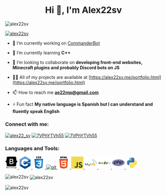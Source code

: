 <h1 align="center">Hi 👋, I'm Alex22sv</h1>
<p align="left"> <img src="https://komarev.com/ghpvc/?username=alex22sv&label=Profile%20views&color=0e75b6&style=flat" alt="alex22sv" /> </p>

<p align="left"> <a href="https://github.com/ryo-ma/github-profile-trophy"><img src="https://github-profile-trophy.vercel.app/?username=alex22sv" alt="alex22sv" /></a> </p>

- 🔭 I’m currently working on [CommanderBot](https://github.com/Alex22sv/CommanderBot)

- 🌱 I’m currently learning **C++**

- 👯 I’m looking to collaborate on **developing front-end websites, Minecraft plugins and probably Discord bots on JS**

- 👨‍💻 All of my projects are available at [https://alex22sv.me/portfolio.html](https://alex22sv.me/portfolio.html)

- 📫 How to reach me **ae22mp@gmail.com**

- ⚡ Fun fact **My native language is Spanish but I can understand and fluently speak English**

<h3 align="left">Connect with me:</h3>
<p align="left">
<a href="https://twitter.com/alex22_sv" target="blank"><img align="center" src="https://raw.githubusercontent.com/rahuldkjain/github-profile-readme-generator/master/src/images/icons/Social/twitter.svg" alt="alex22_sv" height="30" width="40" /></a>
<a href="https://discord.gg/7VPhYTVh55" target="blank"><img align="center" src="https://raw.githubusercontent.com/rahuldkjain/github-profile-readme-generator/master/src/images/icons/Social/discord.svg" alt="7VPhYTVh55" height="30" width="40" /></a>
<a href="https://www.reddit.com/user/Alex22_SV/" target="blank"><img align="center" src="https://raw.githubusercontent.com/rahuldkjain/github-profile-readme-generator/master/src/images/icons/Social/reddit.svg" alt="7VPhYTVh55" height="30" width="40" /></a>
</p>

<h3 align="left">Languages and Tools:</h3>
<p align="left"> <a href="https://getbootstrap.com" target="_blank" rel="noreferrer"> <img src="https://raw.githubusercontent.com/devicons/devicon/master/icons/bootstrap/bootstrap-plain-wordmark.svg" alt="bootstrap" width="40" height="40"/> </a> <a href="https://www.w3schools.com/cpp/" target="_blank" rel="noreferrer"> <img src="https://raw.githubusercontent.com/devicons/devicon/master/icons/cplusplus/cplusplus-original.svg" alt="cplusplus" width="40" height="40"/> </a> <a href="https://www.w3schools.com/css/" target="_blank" rel="noreferrer"> <img src="https://raw.githubusercontent.com/devicons/devicon/master/icons/css3/css3-original-wordmark.svg" alt="css3" width="40" height="40"/> </a> <a href="https://git-scm.com/" target="_blank" rel="noreferrer"> <img src="https://www.vectorlogo.zone/logos/git-scm/git-scm-icon.svg" alt="git" width="40" height="40"/> </a> <a href="https://www.w3.org/html/" target="_blank" rel="noreferrer"> <img src="https://raw.githubusercontent.com/devicons/devicon/master/icons/html5/html5-original-wordmark.svg" alt="html5" width="40" height="40"/> </a> <a href="https://developer.mozilla.org/en-US/docs/Web/JavaScript" target="_blank" rel="noreferrer"> <img src="https://raw.githubusercontent.com/devicons/devicon/master/icons/javascript/javascript-original.svg" alt="javascript" width="40" height="40"/> </a> <a href="https://www.mysql.com/" target="_blank" rel="noreferrer"> <img src="https://raw.githubusercontent.com/devicons/devicon/master/icons/mysql/mysql-original-wordmark.svg" alt="mysql" width="40" height="40"/> </a> <a href="https://nodejs.org" target="_blank" rel="noreferrer"> <img src="https://raw.githubusercontent.com/devicons/devicon/master/icons/nodejs/nodejs-original-wordmark.svg" alt="nodejs" width="40" height="40"/> </a> <a href="https://www.php.net" target="_blank" rel="noreferrer"> <img src="https://raw.githubusercontent.com/devicons/devicon/master/icons/php/php-original.svg" alt="php" width="40" height="40"/> </a> <a href="https://www.python.org" target="_blank" rel="noreferrer"> <img src="https://raw.githubusercontent.com/devicons/devicon/master/icons/python/python-original.svg" alt="python" width="40" height="40"/> </a> </p>

<p><img align="left" src="https://github-readme-stats.vercel.app/api/top-langs?username=alex22sv&show_icons=true&locale=en&layout=compact" alt="alex22sv" /></p>

<p>&nbsp;<img align="center" src="https://github-readme-stats.vercel.app/api?username=alex22sv&show_icons=true&locale=en" alt="alex22sv" /></p>

<p><img align="center" src="https://github-readme-streak-stats.herokuapp.com/?user=alex22sv&" alt="alex22sv" /></p>
